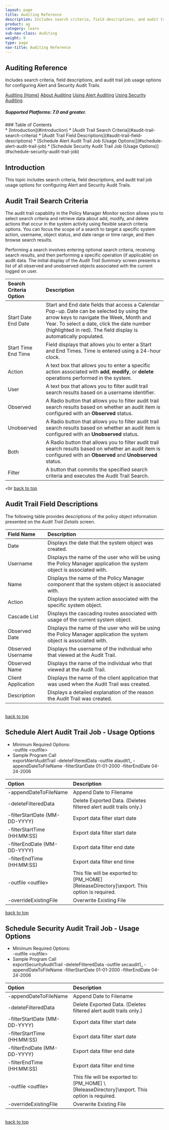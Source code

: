 ```yaml
---
layout: page
title: Auditing Reference
description: Includes search criteria, field descriptions, and audit trail job usage options for configuring Alert and Security Audit Trails. 
product: ag
category: learn
sub-nav-class: Auditing
weight:	9
type: page
nav-title: Auditing Reference
---
```


## Auditing Reference
Includes search criteria, field descriptions, and audit trail job usage options for configuring Alert and Security Audit Trails.

<a href="auditing_toc.html" class="button secondary">Auditing (Home)</a> <a href="../auditing/about_auditing.html" class="button secondary">About Auditing</a>  <a href="../auditing/using_alert_auditing.html" class="button secondary">Using Alert Auditing</a>  <a href="../auditing/using_security_auditing.html" class="button secondary">Using Security Auditing</a>
<h5 class="stamp">Supported Platforms: 7.0 and greater.</h5>
### Table of Contents
<div id="toc-marker"></div>
* [Introduction](#introduction)
* [Audit Trail Search Criteria](#audit-trail-search-criteria)
* [Audit Trail Field Descriptions](#audit-trail-field-descriptions)
* [Schedule Alert Audit Trail Job (Usage Options(](#schedule-alert-audit-trail-job)
* [Schedule Security Audit Trail Job (Usage Options)](#schedule-security-audit-trail-job)

## Introduction
This topic includes search criteria, field descriptions, and audit trail job usage options for configuring Alert and Security Audit Trails.

## Audit Trail Search Criteria
The audit trail capability in the Policy Manager *Monitor* section allows you to select search criteria and retrieve data about add, modify, and delete actions that occur in the system activity using flexible search criteria options. You can focus the scope of a search to target a specific system action, username, object status, and date range or time range, and then browse search results.

Performing a search involves entering optional search criteria, receiving search results, and then performing a specific operation (if applicable) on audit data. The initial display of the *Audit Trail Summary* screen presents a list of all observed and unobserved objects associated with the current logged on user.

| Search Criteria Option| Description        |
|:----------------------|:---------------------------|
| Start Date End Date    | Start and End date fields that access a Calendar Pop-up. Date can be selected by using the arrow keys to navigate the Week, Month and Year. To select a date, click the date number (highlighted in red). The field display is automatically populated.  |                                 
| Start Time End Time| Field displays that allows you to enter a Start and End Times. Time is entered using a 24-hour clock.           |
| Action      | A text box that allows you to enter a specific action associated with **add**, **modify**, or **delete** operations performed in the system.           |
| User | A text box that allows you to filter audit trail search results based on a username identifier.           
|Observed| A Radio button that allows you to filter audit trail search results based on whether an audit item is configured with an **Observed** status.
|Unobserved| A Radio button that allows you to filter audit trail search results based on whether an audit item is configured with an **Unobserved** status.
|Both| A Radio button that allows you to filter audit trail search results based on whether an audit item is configured with an **Observed** and **Unobserved** status.
|Filter| A button that commits the specified search criteria and executes the Audit Trail Search.
<br
<a href="#top">back to top</a>

## Audit Trail Field Descriptions 
The following table provides descriptions of the policy object information presented on the *Audit Trail Details* screen.


| Field Name| Description|
|:----------------------|:---------------|
| Date | Displays the date that the system object was created. |
| Username | Displays the name of the user who will be using the Policy Manager application the system object is associated with. |
| Name | Displays the name of the Policy Manager component that the system object is associated with. |
| Action | Displays the system action associated with the specific system object. |
| Cascade List| Displays the cascading routes associated with usage of the current system object. |
| Observed Date| Displays the name of the user who will be using the Policy Manager application the system object is associated with. |
| Observed Username | Displays the username of the individual who that viewed at the Audit Trail. |
| Observed Name | Displays the name of the individual who that viewed at the Audit Trail. |
| Client Application| Displays the name of the client application that was used when the Audit Trail was created. |
| Description | Displays a detailed explanation of the reason the Audit Trail was created. |
<br>
<a href="#top">back to top</a>

## Schedule Alert Audit Trail Job - Usage Options

* Minimum Required Options:  
  -outfile &lt;outfile&gt;
* Sample Program Call  
exportAlertAuditTrail -deleteFilteredData -outfile alaudit1_ -appendDateToFileName -filterStartDate 01-01-2000 -filterEndDate 04-24-2006

| Option| Description|
|:----------------------|:---------------|
|-appendDateToFileName|Append Date to Filename
|-deleteFilteredData|Delete Exported Data. (Deletes filtered alert audit trails only.)  |
|-filterStartDate (MM-DD-YYYY)|Export data filter start date |
|-filterStartTime (HH\:MM\:SS)|Export data filter start date |
|-filterEndDate (MM-DD-YYYY)|Export data filter end date |
|-filterEndTime (HH\:MM\:SS)|Export data filter end time |
|-outfile &lt;outfile&gt;| This file will be exported to: [PM_HOME] \[ReleaseDirectory]\export. This option is required.  | 
|-overrideExistingFile|Overwrite Existing File  |

<a href="#top">back to top</a>

## Schedule Security Audit Trail Job - Usage Options

* Minimum Required Options:  
  -outfile &lt;outfile&gt;
* Sample Program Call  
exportSecurityAuditTrail -deleteFilteredData -outfile secaudit1_ -appendDateToFileName -filterStartDate 01-01-2000 -filterEndDate 04-24-2006

| Option| Description|
|:----------------------|:---------------|
|-appendDateToFileName|Append Date to Filename
|-deleteFilteredData|Delete Exported Data. (Deletes filtered alert audit trails only.)  |
|-filterStartDate (MM-DD-YYYY)|Export data filter start date |
|-filterStartTime (HH\:MM\:SS)|Export data filter start date |
|-filterEndDate (MM-DD-YYYY)|Export data filter end date |
|-filterEndTime (HH\:MM\:SS)|Export data filter end time |
|-outfile &lt;outfile&gt;| This file will be exported to: [PM_HOME]  \\[ReleaseDirectory]\export. This option is required. |
|-overrideExistingFile|Overwrite Existing File  |
<br>
<a href="#top">back to top</a>

